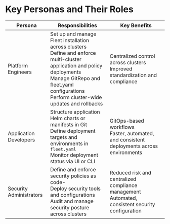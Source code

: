 # Key Personas and Their Roles

| Persona | Responsibilities | Key Benefits |
| --- | ----- | ----- |
| Platform Engineers | Set up and manage Fleet installation across clusters </br> Define and enforce multi-cluster application and policy deployments </br> Manage GitRepo and fleet.yaml configurations </br> Perform cluster-wide updates and rollbacks | Centralized control across clusters </br> Improved standardization and compliance |
| Application Developers | Structure application Helm charts or manifests in Git </br> Define deployment targets and environments in `fleet.yaml` </br> Monitor deployment status via UI or CLI | GitOps-based workflows </br> Faster, automated, and consistent deployments across environments |
| Security Administrators | Define and enforce security policies as code- </br> Deploy security tools and configurations </br> Audit and manage security posture across clusters | Reduced risk and centralized compliance management </br> Automated, consistent security configuration |
